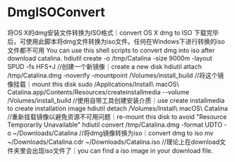 # DmgISOConvert
将OS X的dmg安装文件转换为ISO格式｜convert OS X dmg to ISO
下载完毕后，可使用此脚本将dmg文件转换为iso文件。任何在Windows下进行转换的iso文件都不可用
You can use this shell scripts to convert dmg into iso after download catalina.
hdiutil create -o /tmp/Catalina -size 9000m -layout SPUD -fs HFS+J
//创建一个新镜像｜create a new disk
hdiutil attach /tmp/Catalina.dmg -noverify -mountpoint /Volumes/install_build
//将这个镜像挂载｜mount this disk
sudo /Applications/Install\ macOS\ Catalina.app/Contents/Resources/createinstallmedia --volume /Volumes/install_build
//使用自带工具创建安装介质｜use create installmedia to create installation image
hdiutil detach /Volumes/Install\ macOS\ Catalina
//重新挂载镜像以避免资源不可用问题｜re-mount this disk to avoid "Resource Temporarily Unavailable"
hdiutil convert /tmp/Catalina.dmg -format UDTO -o ~/Downloads/Catalina
//将dmg镜像转换为iso｜convert dmg to iso
mv ~/Downloads/Catalina.cdr ~/Downloads/Catalina.iso
//理论上在download文件夹里会出现iso文件了｜you can find a iso image in your download file.
